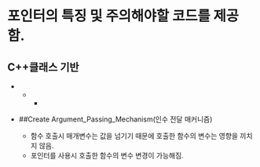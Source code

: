 # 포인터의 특징 및 주의해야할 코드를 제공함.
## C++클래스 기반 <br>

* * * <br>

* ##Create Argument_Passing_Mechanism(인수 전달 매커니즘)
  * 함수 호출시 매개변수는 값을 넘기기 때문에 호출한 함수의 변수는 영향을 끼치지 않음.
  * 포인터를 사용시 호출한 함수의 변수 변경이 가능해짐.
